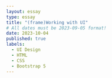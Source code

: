 ```yaml
---
layout: essay
type: essay
title: "(frame)Working with UI"
# All dates must be 2023-09-05 format!
date: 2023-10-04
published: true
labels:
  - UI Design
  - HTML
  - CSS
  - Bootstrap 5	
---
```


